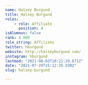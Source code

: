 ```yaml
---
name: Halsey Burgund
title: Halsey Burgund
roles:
    - role: Affiliate
      position: 4
isAlumnus: false
rank: 4.999
role_string: Affiliate
twitter: hburgund
website: http://halseyburgund.com/
instagram: hburgund
lastmod: "2021-08-03T10:21:29.671Z"
date: "2021-07-29T15:12:35.590Z"
slug: halsey-burgund

---
```

